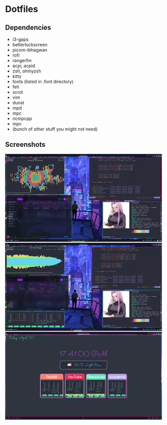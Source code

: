 # Dotfiles

## Dependencies
- i3-gaps
- betterlockscreen
- picom-ibhagwan
- rofi
- rangerfm
- acpi, acpid
- zsh, ohmyzsh
- kitty
- fonts (listed in .font directory)
- feh
- scrot
- vim
- dunst
- mpd
- mpc
- ncmpcpp
- mpv
- (bunch of other stuff you might not need)

## Screenshots

![Desktop](/Pictures/.Screenshots/Desktop.png)
![Desktop2](/Pictures/.Screenshots/Medusa.png)
![Startpage](/Pictures/.Screenshots/Startpage.png)
